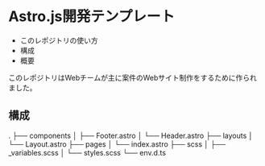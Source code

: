 # Astro.js開発テンプレート
* このレポジトリの使い方
* 構成
* 概要

このレポジトリはWebチームが主に案件のWebサイト制作をするために作られました。

## 構成
.
├── components
│   ├── Footer.astro
│   └── Header.astro
├── layouts
│   └── Layout.astro
├── pages
│   └── index.astro
├── scss
│   ├── _variables.scss
│   └── styles.scss
└── env.d.ts
